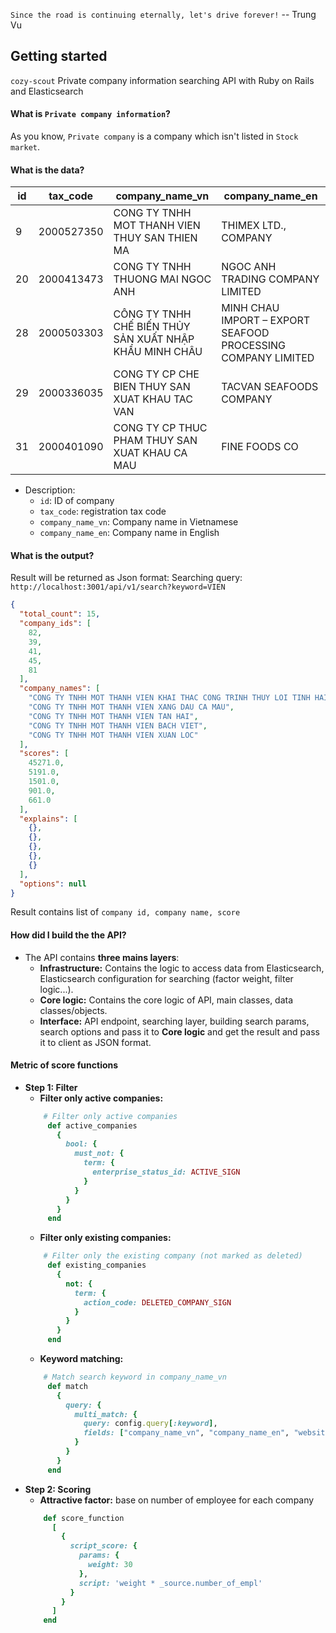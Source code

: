 `Since the road is continuing eternally, let's drive forever!` -- Trung Vu

## Getting started
`cozy-scout` Private company information searching API with Ruby on Rails and Elasticsearch


#### What is `Private company information`?

As you know, `Private company` is a company which isn't listed in `Stock market`.



#### What is the data?
| id | tax_code | company_name_vn | company_name_en |
| --- | --- | --- | --- |
9 | 2000527350 | CONG TY TNHH MOT THANH VIEN THUY SAN THIEN MA | THIMEX LTD., COMPANY
20 | 2000413473 | CONG TY TNHH THUONG MAI NGOC ANH | NGOC ANH TRADING COMPANY LIMITED
28 | 2000503303 | CÔNG TY TNHH CHẾ BIẾN THỦY SẢN XUẤT NHẬP KHẨU MINH CHÂU | MINH CHAU IMPORT – EXPORT SEAFOOD PROCESSING COMPANY LIMITED
29 | 2000336035 | CONG TY CP CHE BIEN THUY SAN XUAT KHAU TAC VAN | TACVAN SEAFOODS COMPANY
31 | 2000401090 | CONG TY CP THUC PHAM THUY SAN XUAT KHAU CA MAU | FINE FOODS CO

- Description: 
   +  `id`: ID of company
   +  `tax_code`: registration tax code
   +  `company_name_vn`: Company name in Vietnamese
   +  `company_name_en`: Company name in English

#### What is the output?

Result will be returned as Json format:
Searching query: `http://localhost:3001/api/v1/search?keyword=VIEN`

```json
{
  "total_count": 15,
  "company_ids": [
    82,
    39,
    41,
    45,
    81
  ],
  "company_names": [
    "CONG TY TNHH MOT THANH VIEN KHAI THAC CONG TRINH THUY LOI TINH HAI DUONG",
    "CONG TY TNHH MOT THANH VIEN XANG DAU CA MAU",
    "CONG TY TNHH MOT THANH VIEN TAN HAI",
    "CONG TY TNHH MOT THANH VIEN BACH VIET",
    "CONG TY TNHH MOT THANH VIEN XUAN LOC"
  ],
  "scores": [
    45271.0,
    5191.0,
    1501.0,
    901.0,
    661.0
  ],
  "explains": [
    {},
    {},
    {},
    {},
    {}
  ],
  "options": null
}

```

Result contains list of `company id, company name, score`

#### How did I build the the API?
- The API contains **three mains layers**:
  + **Infrastructure:**
    Contains the logic to access data from Elasticsearch, Elasticsearch configuration for searching (factor weight, filter logic...).
  + **Core logic:**
	Contains the core logic of API, main classes, data classes/objects.
  + **Interface:**
	API endpoint, searching layer, building search params, search options and pass it to **Core logic** and get the result and pass it to client as JSON format.

#### Metric of score functions
- **Step 1: Filter**
   + **Filter only active companies:**
   ```ruby
	   # Filter only active companies
        def active_companies
          {
            bool: {
              must_not: {
                term: {
                  enterprise_status_id: ACTIVE_SIGN
                }
              }
            }
          }
        end
   ```
   + **Filter only existing companies:**
   ```ruby
	   # Filter only the existing company (not marked as deleted)
        def existing_companies
          {
            not: {
              term: {
                action_code: DELETED_COMPANY_SIGN
              }
            }
          }
        end
   ```
   + **Keyword matching:**
   ```ruby
	   # Match search keyword in company_name_vn
        def match
          {
            query: {
              multi_match: {
                query: config.query[:keyword],
                fields: ["company_name_vn", "company_name_en", "website", "registered_address_vn", "registered_address_en", "company_type"]
              }
            }
          }
        end
   ```
- **Step 2: Scoring**
   + **Attractive factor:** base on number of employee for each company
    ```ruby
		def score_function
          [
            {
              script_score: {
                params: {
                  weight: 30
                },
                script: 'weight * _source.number_of_empl'
              }
            }
          ]
        end
    ```
